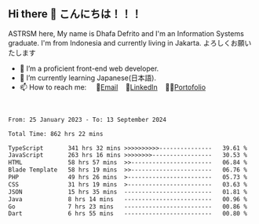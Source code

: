 ## Hi there 👋 こんにちは！！！
ASTRSM here, My name is Dhafa Defrito and I'm an Information Systems graduate. I'm from Indonesia and currently living in Jakarta. よろしくお願いたします

- 🔭 I’m a proficient front-end web developer.
- 🌱 I’m currently learning Japanese(日本語).
- 📫 How to reach me: &nbsp;&nbsp;&nbsp;&nbsp;📧[Email](ddefrito@gmail.com)&nbsp;&nbsp;&nbsp;&nbsp;💼[LinkedIn](https://www.linkedin.com/in/dhafa-defrita-rama-yudistira-9357a9229/)&nbsp;&nbsp;&nbsp;&nbsp;👨‍🎨[Portofolio](https://ddefrito.vercel.app/)
<br>
<!-- <p align="left">
<a href="https://github.com/ASTRSM">
  <img height="180em" src="https://github-readme-stats-eight-theta.vercel.app/api?username=ASTRSM&show_icons=true&theme=dracula&include_all_commits=true&count_private=true"/>
  <img height="180em" src="https://github-readme-stats-eight-theta.vercel.app/api/top-langs/?username=ASTRSM&layout=compact&langs_count=8&theme=dracula"/>
</a>
</p> -->

<!--START_SECTION:waka-->

```txt
From: 25 January 2023 - To: 13 September 2024

Total Time: 862 hrs 22 mins

TypeScript       341 hrs 32 mins >>>>>>>>>>---------------   39.61 %
JavaScript       263 hrs 16 mins >>>>>>>>-----------------   30.53 %
HTML             58 hrs 57 mins  >>-----------------------   06.84 %
Blade Template   58 hrs 19 mins  >>-----------------------   06.76 %
PHP              49 hrs 26 mins  >------------------------   05.73 %
CSS              31 hrs 19 mins  >------------------------   03.63 %
JSON             15 hrs 35 mins  -------------------------   01.81 %
Java             8 hrs 14 mins   -------------------------   00.96 %
Go               7 hrs 23 mins   -------------------------   00.86 %
Dart             6 hrs 55 mins   -------------------------   00.80 %
```

<!--END_SECTION:waka-->
